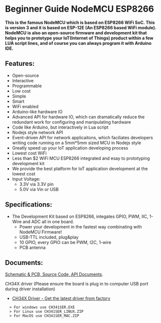 # Beginner Guide NodeMCU ESP8266 

**This is the famous NodeMCU which is based on ESP8266 WiFi SoC. This is version 3 and it is based on ESP-12E (An ESP8266 based WiFi module). NodeMCU is also an open-source firmware and development kit that helps you to prototype your IoT(Internet of Things) product within a few LUA script lines, and of course you can always program it with Arduino IDE.**

## Features:
  - Open-source
  - Interactive
  - Programmable
  - Low cost
  - Simple
  - Smart
  - WiFi enabled
  - Arduino-like hardware IO
  - Advanced API for hardware IO, which can dramatically reduce the redundant work for configuring and manipulating hardware
  - Code like Arduino, but interactively in Lua script
  - Nodejs style network API
  - Event-driven API for network applicaitons, which faciliates developers writing code running on a 5mm*5mm sized MCU in Nodejs style
  - Greatly speed up your IoT application developing process
  - Lowest cost WiFi
  - Less than $2 WiFi MCU ESP8266 integrated and esay to prototyping development kit
  - We provide the best platform for IoT application development at the lowest cost
  - Input Voltage:
    - 3.3V via 3.3V pin
    - 5.0V via Vin or USB


## Specifications:
  - The Development Kit based on ESP8266, integates GPIO, PWM, IIC, 1-Wire and ADC all in one board.
    - Power your development in the fastest way combinating with NodeMCU Firmware!
    - USB-TTL included, plug&play
    - 10 GPIO, every GPIO can be PWM, I2C, 1-wire
    - PCB antenna


## Documents:
[Schematic & PCB, Source Code, API Documents](https://github.com/nodemcu).

CH34X driver (Please ensure the board is plug in to computer USB port during driver installation)
- [CH34X Driver - Get the latest driver from factory](http://www.wch.cn/downloads/CH341SER_ZIP.html)
```
  > For windows use CH341SER.EXE
  > For Linux use CH341SER_LINUX.ZIP
  > For MacOS use CH341SER_MAC.ZIP
```

